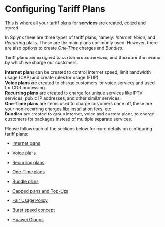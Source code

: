 Configuring Tariff Plans
========================

This is where all your tariff plans for **services** are created, edited and stored.

In Splynx there are three types of tariff plans, namely: *Internet*, *Voice*, and *Recurring* plans. These are the main plans commonly used. However, there are also options to create *One-Time* charges and *Bundles*.

Tariff plans are assigned to customers as services, and these are the means by which we charge our customers.

**Internet plans** can be created to control internet speed, limit bandwidth usage (CAP) and create rules for usage (FUP). <br>
**Voice plans** are created to charge customers for voice services and used for CDR processing. <br>
**Recurring plans** are created to charge for unique services like IPTV services, public IP addresses, and other similar services. <br>
**One-Time plans** are items used to charge customers once off, these are your non-recurring charges like installation fees, etc.<br>
**Bundles** are created to group internet, voice and custom plans, to charge customers for packages instead of multiple separate services.

Please follow each of the sections below for more details on configuring tariff plans:
* [Internet plans](configuring_tariff_plans/internet_plans/internet_plans.md)

* [Voice plans](configuring_tariff_plans/voice_plans/voice_plans.md)

* [Recurring plans](configuring_tariff_plans/recurring_plans/recurring_plans.md)

* [One-Time plans](configuring_tariff_plans/one_time_plans/one_time_plans.md)

* [Bundle plans](configuring_tariff_plans/bundle_plans/bundle_plans.md)

* [Capped plans and Top-Ups](configuring_tariff_plans/capped_plans/capped_plans.md)

* [Fair Usage Policy](configuring_tariff_plans/fair_usage_policy/fair_usage_policy.md)

* [Burst speed concept](configuring_tariff_plans/burst_speed_concept/burst_speed_concept.md)

* [Huawei Groups](configuring_tariff_plans/huawei_groups/huawei_groups.md)



